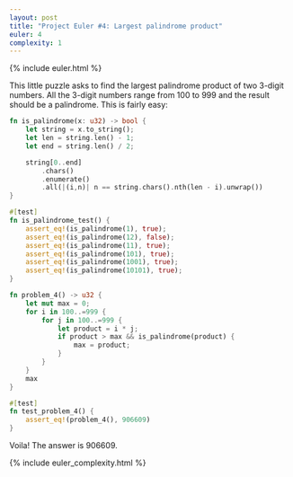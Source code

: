 ```yaml
---
layout: post
title: "Project Euler #4: Largest palindrome product"
euler: 4
complexity: 1
---
```


{% include euler.html %}

This little puzzle asks to find the largest palindrome product of two 3-digit numbers. All the 3-digit numbers range from 100 to 999 and the result should be a palindrome. This is fairly easy:

```rust
fn is_palindrome(x: u32) -> bool {
    let string = x.to_string();
    let len = string.len() - 1;
    let end = string.len() / 2;

    string[0..end]
        .chars()
        .enumerate()
        .all(|(i,n)| n == string.chars().nth(len - i).unwrap())
}

#[test]
fn is_palindrome_test() {
    assert_eq!(is_palindrome(1), true);
    assert_eq!(is_palindrome(12), false);
    assert_eq!(is_palindrome(11), true);
    assert_eq!(is_palindrome(101), true);
    assert_eq!(is_palindrome(1001), true);
    assert_eq!(is_palindrome(10101), true);
}

fn problem_4() -> u32 {
    let mut max = 0;
    for i in 100..=999 {
        for j in 100..=999 {
            let product = i * j;
            if product > max && is_palindrome(product) {
                max = product;
            }
        }
    }
    max
}

#[test]
fn test_problem_4() {
    assert_eq!(problem_4(), 906609)
}
```

Voila! The answer is 906609.

{% include euler_complexity.html %}

